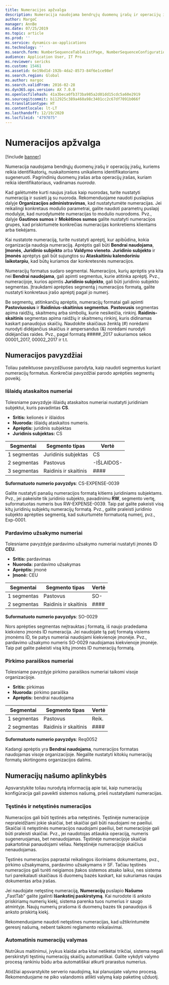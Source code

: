 ```yaml
---
title: Numeracijos apžvalga
description: Numeracija naudojama bendrųjų duomenų įrašų ir operacijų įrašų, kuriems reikia identifikatorių, nuskaitomiems unikaliems identifikatoriams sugeneruoti.
author: MargoC
manager: AnnBe
ms.date: 07/25/2019
ms.topic: article
ms.prod: ''
ms.service: dynamics-ax-applications
ms.technology: ''
ms.search.form: NumberSequenceTableListPage, NumberSequenceConfiguration
audience: Application User, IT Pro
ms.reviewer: sericks
ms.custom: 15461
ms.assetid: 6e19bd1d-192b-4da2-8573-84f6e1ce98ef
ms.search.region: Global
ms.author: margoc
ms.search.validFrom: 2016-02-28
ms.dyn365.ops.version: AX 7.0.0
ms.openlocfilehash: 41a3beca0fb373ba985a2d01dd15cdc5a60e2919
ms.sourcegitcommit: b112925c389a460a98c3401cc2c67df7091b066f
ms.translationtype: HT
ms.contentlocale: lt-LT
ms.lasthandoff: 12/19/2020
ms.locfileid: "4797075"
---
```

# <a name="number-sequences-overview"></a>Numeracijos apžvalga

[!include [banner](../includes/banner.md)]

Numeracija naudojama bendrųjų duomenų įrašų ir operacijų įrašų, kuriems reikia identifikatorių, nuskaitomiems unikaliems identifikatoriams sugeneruoti. Pagrindinių duomenų įrašas arba operacijų įrašas, kuriam reikia identifikatoriaus, vadinamas *nuoroda*.

Kad galėtumėte kurti naujus įrašus kaip nuorodas, turite nustatyti numeraciją ir susieti ją su nuoroda. Rekomenduojame naudoti puslapius dalyje **Organizacijos administravimas**, kad nustatytumėte numeracijas. Jei reikalingi konkretaus modulio parametrai, galite naudoti parametrų puslapį modulyje, kad nurodytumėte numeracijas to modulio nuorodoms. Pvz., dalyje **Gautinos sumos** ir **Mokėtinos sumos** galite nustatyti numeracijos grupes, kad priskirtumėte konkrečias numeracijas konkretiems klientams arba tiekėjams.

Kai nustatote numeraciją, turite nustatyti aprėptį, kur apibūdina, kokia organizacija naudoja numeraciją. Aprėptis gali būti **Bendrai naudojama**, **Įmonės**, **Juridinio subjekto** arba **Valdymo vieneto**. **Juridinio subjekto** ir **Įmonės** aprėptys gali būt sujungtos su **Ataskaitiniu kalendoriniu laikotarpiu**, kad būtų kuriamos dar konkretesnės numeracijos.

Numeracijų formatus sudaro segmentai. Numeracijos, kurių aprėptis yra kita nei **Bendrai naudojama**, gali apimti segmentus, kurie atitinka aprėptį. Pvz., numeracijoje, kurios apimtis **Juridinio subjekto**, gali būti juridinio subjekto segmentas. Įtraukdami aprėpties segmentą į numeracijos formatą, galite nustatyti konkretaus įrašo aprėptį pagal jo numerį.

Be segmentų, atitinkančių aprėptis, numeracijų formatai gali apimti **Pastoviuosius** ir **Raidinius-skaitinius segmentus**. **Pastovusis** segmentas apima raidžių, skaitmenų arba simbolių, kurie nesikeičia, rinkinį. **Raidinis-skaitinis** segmentas apima raidžių ir skaitmenų rinkinį, kuris didinamas kaskart panaudojus skaičių. Naudokite skaičiaus ženklą (\#) norėdami nurodyti didėjančius skaičius ir ampersandus (&) norėdami nurodyti didėjančias raides. Pvz., pagal formatą \#\#\#\#\#\_2017 sukuriamos sekos 00001\_2017, 00002\_2017 ir t.t.

## <a name="number-sequence-examples"></a>Numeracijos pavyzdžiai

Toliau pateiktuose pavyzdžiuose parodyta, kaip naudoti segmentus kuriant numeracijų formatus. Konkrečiai pavyzdžiai parodo aprėpties segmentų poveikį.

### <a name="expense-report-numbers"></a>Išlaidų ataskaitos numeriai

Tolesniame pavyzdyje išlaidų ataskaitos numeriai nustatyti juridiniam subjektui, kuris pavadintas **CS**.

- **Sritis:** kelionės ir išlaidos
- **Nuoroda:** išlaidų ataskaitos numeris.
- **Aprėptis:** juridinis subjektas
- **Juridinis subjektas:** CS

| Segmentai  | Segmento tipas | Vertė     |
|-----------|--------------|-----------|
| 1 segmentas | Juridinis subjektas | CS        |
| 2 segmentas | Pastovus     | -IŠLAIDOS- |
| 3 segmentas | Raidinis ir skaitinis | \#\#\#\#  |

**Suformatuoto numerio pavyzdys**: CS-EXPENSE-0039

Galite nustatyti panašų numeracijos formatą kitiems juridiniams subjektams. Pvz., jei pakeisite tik juridinio subjekto, pavadinimu **RW**, segmento vertę, suformatuotas numeris bus RW-EXPENSE-0039. Taip pat galite pakeisti visą kitų juridinių subjektų numeracijų formatą. Pvz., galite praleisti juridinio subjekto aprėpties segmentą, kad sukurtumėte formatuotą numerį, pvz., Exp-0001.

### <a name="sales-order-numbers"></a>Pardavimo užsakymo numeriai

Tolesniame pavyzdyje pardavimo užsakymo numeriai nustatyti įmonės ID **CEU**.

- **Sritis:** pardavimas
- **Nuoroda:** pardavimo užsakymas
- **Aprėptis:** įmonė
- **Įmonė:** CEU

| Segmentai  | Segmento tipas | Vertė    |
|-----------|--------------|----------|
| 1 segmentas | Pastovus     | SO-      |
| 2 segmentas | Raidinis ir skaitinis | \#\#\#\# |

**Suformatuoto numerio pavyzdys**: SO-0029

Nors aprėpties segmentas neįtrauktas į formatą, iš naujo pradedama kiekvieno įmonės ID numeracija. Jei naudojate tą patį formatą visiems įmonėms ID, tie patys numeriai naudojami kiekvienoje įmonėje. Pvz., pardavimo užsakymo numeris SO-0029 naudojamas kiekvienoje įmonėje. Taip pat galite pakeisti visą kitų įmonės ID numeracijų formatą.

### <a name="purchase-requisition-numbers"></a>Pirkimo paraiškos numeriai

Tolesniame pavyzdyje pirkimo paraiškos numeriai taikomi visoje organizacijoje.

- **Sritis:** pirkimas
- **Nuoroda:** pirkimo paraiška
- **Aprėptis:** bendrai naudojama

| Segmentai  | Segmento tipas | Vertė    |
|-----------|--------------|----------|
| 1 segmentas | Pastovus     | Reik.      |
| 2 segmentas | Raidinis ir skaitinis | \#\#\#\# |

**Suformatuoto numerio pavyzdys**: Req0052

Kadangi aprėptis yra **Bendrai naudojama**, numeracijos formatas naudojamas visoje organizacijoje. Negalite nustatyti kitokių numeracijų formatų skirtingoms organizacijos dalims.

## <a name="performance-considerations-for-number-sequences"></a>Numeracijų našumo aplinkybės

Apsvarstykite toliau nurodytą informaciją apie tai, kaip numeracijų konfigūracija gali paveikti sistemos našumą, prieš nustatydami numeracijas.

### <a name="continuous-and-non-continuous-number-sequences"></a>Tęstinės ir netęstinės numeracijos

Numeracijos gali būti tęstinės arba netęstinės. Tęstinėje numeracijoje nepraleidžiami jokie skaičiai, bet skaičiai gali būti naudojami ne paeiliui. Skaičiai iš netęstinės numeracijos naudojami paeiliui, bet numeracijoje gali būti praleisti skaičiai. Pvz., jei naudotojas atšaukia operaciją, numeris sugeneruojamas, bet nenaudojamas. Tęstinėje numeracijoje skaičiai pakartotinai panaudojami vėliau. Netęstinėje numeracijoje skaičius nenaudojamas.

Tęstinės numeracijos paprastai reikalingos išoriniams dokumentams, pvz., pirkimo užsakymams, pardavimo užsakymams ir SF. Tačiau tęstinės numeracijos gali turėti neigiamos įtakos sistemos atsako laikui, nes sistema turi pareikalauti skaičiaus iš duomenų bazės kaskart, kai sukuriamas naujas dokumentas arba įrašas.

Jei naudojate netęstinę numeraciją, **Numeracijų** puslapio **Našumo** „FastTab‟ galite įgalinti **Išankstinį paskirstymą**. Kai nurodote iš anksto priskiriamų numerių kiekį, sistema parenka tuos numerius ir saugo atmintyje. Naujų numerių prašoma iš duomenų bazės tik panaudojus iš anksto priskirtą kiekį.

Rekomenduojame naudoti netęstines numeracijas, kad užtikrintumėte geresnį našumą, nebent taikomi reglamento reikalavimai.

### <a name="automatic-cleanup-of-number-sequences"></a>Automatinis numeracijų valymas

Nutrūkus maitinimui, įvykus klaidai arba kitai netikėtai trikčiai, sistema negali perskirstyti tęstinių numeracijų skaičių automatiškai. Galite vykdyti valymo procesą rankiniu būdu arba automatiškai atkurti prarastus numerius.

Atidžiai apsvarstykite serverio naudojimą, kai planuojate valymo procesą. Rekomenduojame ne piko valandomis atlikti valymą kaip paketinę užduotį.
